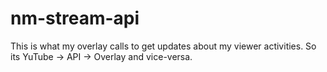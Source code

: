 # nm-stream-api
This is what my overlay calls to get updates about my viewer activities. So its YuTube -> API -> Overlay and vice-versa.
